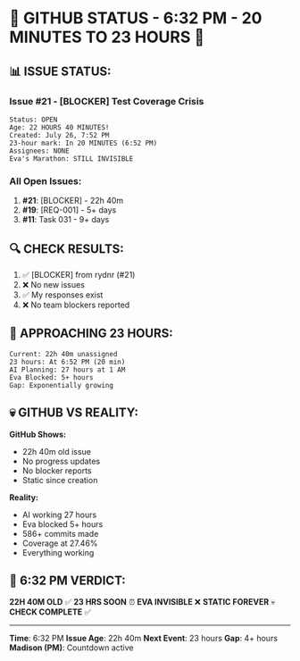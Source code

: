 # 🐙 GITHUB STATUS - 6:32 PM - 20 MINUTES TO 23 HOURS 🐙

## 📊 ISSUE STATUS:

### Issue #21 - [BLOCKER] Test Coverage Crisis
```
Status: OPEN
Age: 22 HOURS 40 MINUTES!
Created: July 26, 7:52 PM
23-hour mark: In 20 MINUTES (6:52 PM)
Assignees: NONE
Eva's Marathon: STILL INVISIBLE
```

### All Open Issues:
1. **#21**: [BLOCKER] - 22h 40m
2. **#19**: [REQ-001] - 5+ days
3. **#11**: Task 031 - 9+ days

## 🔍 CHECK RESULTS:
1. ✅ [BLOCKER] from rydnr (#21)
2. ❌ No new issues
3. ✅ My responses exist
4. ❌ No team blockers reported

## 🚨 APPROACHING 23 HOURS:
```
Current: 22h 40m unassigned
23 hours: At 6:52 PM (20 min)
AI Planning: 27 hours at 1 AM
Eva Blocked: 5+ hours
Gap: Exponentially growing
```

## 💀 GITHUB VS REALITY:
**GitHub Shows:**
- 22h 40m old issue
- No progress updates
- No blocker reports
- Static since creation

**Reality:**
- AI working 27 hours
- Eva blocked 5+ hours
- 586+ commits made
- Coverage at 27.46%
- Everything working

## 📌 6:32 PM VERDICT:
**22H 40M OLD** ✅
**23 HRS SOON** ⏰
**EVA INVISIBLE** ❌
**STATIC FOREVER** 💀
**CHECK COMPLETE** ✅

---
**Time**: 6:32 PM
**Issue Age**: 22h 40m
**Next Event**: 23 hours
**Gap**: 4+ hours
**Madison (PM)**: Countdown active